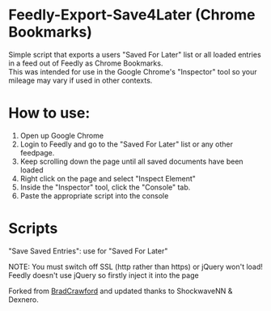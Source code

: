 # Feedly-Export-Save4Later (Chrome Bookmarks)

Simple script that exports a users "Saved For Later" list or all loaded entries in a feed out of Feedly as Chrome Bookmarks.   
This was intended for use in the Google Chrome's "Inspector" tool so your mileage may vary if used in other contexts.  

# How to use:
1) Open up Google Chrome
2) Login to Feedly and go to the "Saved For Later" list or any other feedpage.
3) Keep scrolling down the page until all saved documents have been loaded
4) Right click on the page and select "Inspect Element"
5) Inside the "Inspector" tool, click the "Console" tab.
6) Paste the appropriate script into the console

# Scripts
"Save Saved Entries": use for "Saved For Later"  


NOTE: You must switch off SSL (http rather than https) or jQuery won't load!  
Feedly doesn't use jQuery so firstly inject it into the page  


Forked from [BradCrawford](https://gist.github.com/bradcrawford/7288411) and updated thanks to ShockwaveNN & Dexnero.

